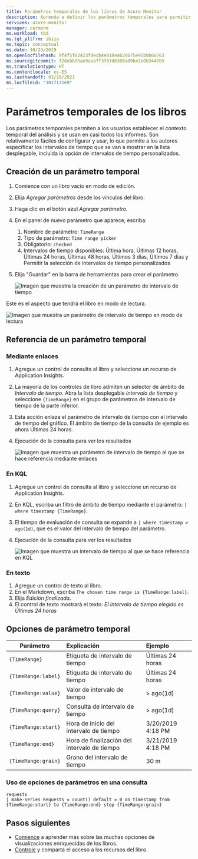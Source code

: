 ```yaml
---
title: Parámetros temporales de los libros de Azure Monitor
description: Aprenda a definir los parámetros temporales para permitir a los usuarios establecer el contexto temporal de los análisis. La mayoría de los informes usan los parámetros temporales.
services: azure-monitor
manager: carmonm
ms.workload: tbd
ms.tgt_pltfrm: ibiza
ms.topic: conceptual
ms.date: 10/23/2019
ms.openlocfilehash: 9f4f5f82423f0ecb4e810eab2d675e95b8b66763
ms.sourcegitcommit: f28ebb95ae9aaaff3f87d8388a09b41e0b3445b5
ms.translationtype: HT
ms.contentlocale: es-ES
ms.lasthandoff: 03/29/2021
ms.locfileid: "101717169"
---
```

# <a name="workbook-time-parameters"></a>Parámetros temporales de los libros

Los parámetros temporales permiten a los usuarios establecer el contexto temporal del análisis y se usan en casi todos los informes. Son relativamente fáciles de configurar y usar, lo que permite a los autores especificar los intervalos de tiempo que se van a mostrar en la lista desplegable, incluida la opción de intervalos de tiempo personalizados. 

## <a name="creating-a-time-parameter"></a>Creación de un parámetro temporal
1. Comience con un libro vacío en modo de edición.
2. Elija _Agregar parámetros_ desde los vínculos del libro.
3. Haga clic en el botón azul _Agregar parámetro_.
4. En el panel de nuevo parámetro que aparece, escriba:
    1. Nombre de parámetro: `TimeRange`
    2. Tipo de parámetro: `Time range picker`
    3. Obligatorio: `checked`
    4. Intervalos de tiempo disponibles: Última hora, Últimas 12 horas, Últimas 24 horas, Últimas 48 horas, Últimos 3 días, Últimos 7 días y Permitir la selección de intervalos de tiempo personalizados
5. Elija "Guardar" en la barra de herramientas para crear el parámetro.

    ![Imagen que muestra la creación de un parámetro de intervalo de tiempo](./media/workbooks-time/time-settings.png)

Este es el aspecto que tendrá el libro en modo de lectura.

![Imagen que muestra un parámetro de intervalo de tiempo en modo de lectura](./media/workbooks-time/parameters-time.png)

## <a name="referencing-a-time-parameter"></a>Referencia de un parámetro temporal
### <a name="via-bindings"></a>Mediante enlaces
1. Agregue un control de consulta al libro y seleccione un recurso de Application Insights.
2. La mayoría de los controles de libro admiten un selector de ámbito de _Intervalo de tiempo_. Abra la lista desplegable _Intervalo de tiempo_ y seleccione `{TimeRange}` en el grupo de parámetros de intervalo de tiempo de la parte inferior.
3. Esta acción enlaza el parámetro de intervalo de tiempo con el intervalo de tiempo del gráfico. El ámbito de tiempo de la consulta de ejemplo es ahora Últimas 24 horas.
4. Ejecución de la consulta para ver los resultados

    ![Imagen que muestra un parámetro de intervalo de tiempo al que se hace referencia mediante enlaces](./media/workbooks-time/time-binding.png)

### <a name="in-kql"></a>En KQL
1. Agregue un control de consulta al libro y seleccione un recurso de Application Insights.
2. En KQL, escriba un filtro de ámbito de tiempo mediante el parámetro: `| where timestamp {TimeRange}`.
3. El tiempo de evaluación de consulta se expande a `| where timestamp > ago(1d)`, que es el valor del intervalo de tiempo del parámetro.
4. Ejecución de la consulta para ver los resultados

    ![Imagen que muestra un intervalo de tiempo al que se hace referencia en KQL](./media/workbooks-time/time-in-code.png)

### <a name="in-text"></a>En texto 
1. Agregue un control de texto al libro.
2. En el Markdown, escriba `The chosen time range is {TimeRange:label}`.
3. Elija _Edición finalizada_.
4. El control de texto mostrará el texto: _El intervalo de tiempo elegido es Últimas 24 horas_

## <a name="time-parameter-options"></a>Opciones de parámetro temporal
| Parámetro | Explicación | Ejemplo |
| ------------- |:-------------|:-------------|
| `{TimeRange}` | Etiqueta de intervalo de tiempo | Últimas 24 horas |
| `{TimeRange:label}` | Etiqueta de intervalo de tiempo | Últimas 24 horas |
| `{TimeRange:value}` | Valor de intervalo de tiempo | > ago(1d) |
| `{TimeRange:query}` | Consulta de intervalo de tiempo | > ago(1d) |
| `{TimeRange:start}` | Hora de inicio del intervalo de tiempo | 3/20/2019 4:18 PM |
| `{TimeRange:end}` | Hora de finalización del intervalo de tiempo | 3/21/2019 4:18 PM |
| `{TimeRange:grain}` | Grano del intervalo de tiempo | 30 m |


### <a name="using-parameter-options-in-a-query"></a>Uso de opciones de parámetros en una consulta
```kusto
requests
| make-series Requests = count() default = 0 on timestamp from {TimeRange:start} to {TimeRange:end} step {TimeRange:grain}
```

## <a name="next-steps"></a>Pasos siguientes

* [Comience](./workbooks-overview.md#visualizations) a aprender más sobre las muchas opciones de visualizaciones enriquecidas de los libros.
* [Controle](./workbooks-access-control.md) y comparta el acceso a los recursos del libro.